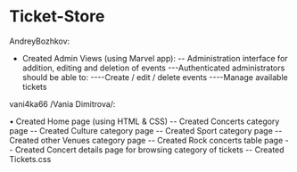 # Ticket-Store

AndreyBozhkov:
- Created Admin Views (using Marvel app):
-- Administration interface for addition, editing and deletion of events
---Authenticated administrators should be able to:
----Create / edit / delete events
----Manage available tickets

vani4ka66 /Vania Dimitrova/:

•	Created Home page (using HTML & CSS) -- Created Concerts category page -- Created Culture category page -- Created Sport category page -- Created other Venues category page -- Created Rock concerts table page -- Created Concert details page for browsing category of tickets -- Created Tickets.css

